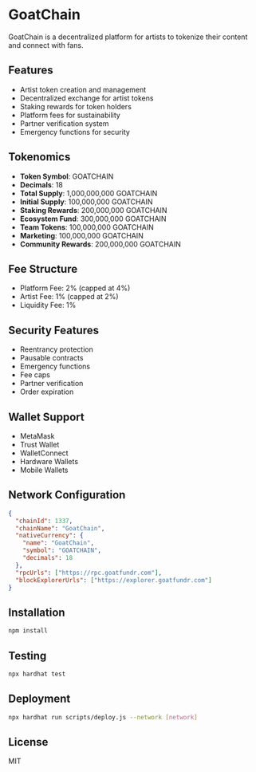 # GoatChain

GoatChain is a decentralized platform for artists to tokenize their content and connect with fans.

## Features

- Artist token creation and management
- Decentralized exchange for artist tokens
- Staking rewards for token holders
- Platform fees for sustainability
- Partner verification system
- Emergency functions for security

## Tokenomics

- **Token Symbol**: GOATCHAIN
- **Decimals**: 18
- **Total Supply**: 1,000,000,000 GOATCHAIN
- **Initial Supply**: 100,000,000 GOATCHAIN
- **Staking Rewards**: 200,000,000 GOATCHAIN
- **Ecosystem Fund**: 300,000,000 GOATCHAIN
- **Team Tokens**: 100,000,000 GOATCHAIN
- **Marketing**: 100,000,000 GOATCHAIN
- **Community Rewards**: 200,000,000 GOATCHAIN

## Fee Structure

- Platform Fee: 2% (capped at 4%)
- Artist Fee: 1% (capped at 2%)
- Liquidity Fee: 1%

## Security Features

- Reentrancy protection
- Pausable contracts
- Emergency functions
- Fee caps
- Partner verification
- Order expiration

## Wallet Support

- MetaMask
- Trust Wallet
- WalletConnect
- Hardware Wallets
- Mobile Wallets

## Network Configuration

```json
{
  "chainId": 1337,
  "chainName": "GoatChain",
  "nativeCurrency": {
    "name": "GoatChain",
    "symbol": "GOATCHAIN",
    "decimals": 18
  },
  "rpcUrls": ["https://rpc.goatfundr.com"],
  "blockExplorerUrls": ["https://explorer.goatfundr.com"]
}
```

## Installation

```bash
npm install
```

## Testing

```bash
npx hardhat test
```

## Deployment

```bash
npx hardhat run scripts/deploy.js --network [network]
```

## License

MIT 